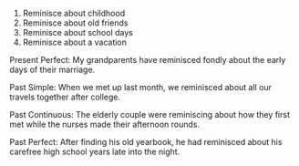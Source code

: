 
1. Reminisce about childhood 
2. Reminisce about old friends
3. Reminisce about school days
4. Reminisce about a vacation 

Present Perfect:
My grandparents have reminisced fondly about the early days of their marriage.

Past Simple: 
When we met up last month, we reminisced about all our travels together after college.

Past Continuous: 
The elderly couple were reminiscing about how they first met while the nurses made their afternoon rounds.

Past Perfect:
After finding his old yearbook, he had reminisced about his carefree high school years late into the night.